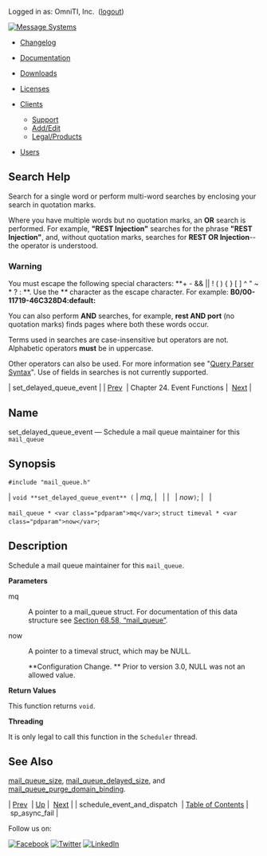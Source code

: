 Logged in as: OmniTI, Inc.  ([logout](https://support.messagesystems.com/logout.php))

[![Message Systems](https://support.messagesystems.com/images/ms-white205.png)](https://support.messagesystems.com/start.php) 

*   [Changelog](https://support.messagesystems.com/start.php?show=changelog)
*   [Documentation](https://support.messagesystems.com/docs/)
*   [Downloads](https://support.messagesystems.com/start.php)

*   [Licenses](https://support.messagesystems.com/license_summary.php)
*   <a href="">Clients</a>
    *   [Support](https://support.messagesystems.com/cs.php)
    *   [Add/Edit](https://support.messagesystems.com/edit_client.php)
    *   [Legal/Products](https://support.messagesystems.com/edit_products.php)
*   [Users](https://support.messagesystems.com/edit_customer.php)

## Search Help

Search for a single word or perform multi-word searches by enclosing your search in quotation marks.

Where you have multiple words but no quotation marks, an **OR** search is performed. For example, **"REST Injection"** searches for the phrase **"REST Injection"**, and, without quotation marks, searches for **REST OR Injection**--the operator is understood.

### Warning

You must escape the following special characters: **+ - && || ! ( ) { } [ ] ^ " ~ * ? : \**. Use the **\** character as the escape character. For example: **B0/00-11719-46C328D4\:default\:**

You can also perform **AND** searches, for example, **rest AND port** (no quotation marks) finds pages where both these words occur.

Terms used in searches are case-insensitive but operators are not. Alphabetic operators **must** be in uppercase.

Other operators can also be used. For more information see "[Query Parser Syntax](https://lucene.apache.org/core/old_versioned_docs/versions/3_0_0/queryparsersyntax.html)". Use of fields in searches is not currently supported.

| set_delayed_queue_event |
| [Prev](apis.schedule_event_and_dispatch.php)  | Chapter 24. Event Functions |  [Next](apis.sp_async_fail.php) |

<a name="apis.set_delayed_queue_event"></a>
## Name

set_delayed_queue_event — Schedule a mail queue maintainer for this `mail_queue`

## Synopsis

`#include "mail_queue.h"`

| `void **set_delayed_queue_event** (` | <var class="pdparam">mq</var>, |   |
|   | <var class="pdparam">now</var>`)`; |   |

`mail_queue * <var class="pdparam">mq</var>`;
`struct timeval * <var class="pdparam">now</var>`;<a name="idp24466464"></a>
## Description

Schedule a mail queue maintainer for this `mail_queue`.

**Parameters**

<dl class="variablelist">

<dt>mq</dt>

<dd>

A pointer to a mail_queue struct. For documentation of this data structure see [Section 68.58, “mail_queue”](structs.mail_queue.php "68.58. mail_queue").

</dd>

<dt>now</dt>

<dd>

A pointer to a timeval struct, which may be NULL.

**Configuration Change. ** Prior to version 3.0, NULL was not an allowed value.

</dd>

</dl>

**Return Values**

This function returns `void`.

**Threading**

It is only legal to call this function in the `Scheduler` thread.

<a name="idp24477920"></a>
## See Also

[mail_queue_size](apis.mail_queue_size.php "mail_queue_size"), [mail_queue_delayed_size](apis.mail_queue_delayed_size.php "mail_queue_delayed_size"), and [mail_queue_purge_domain_binding](apis.mail_queue_purge_domain_binding.php "mail_queue_purge_domain_binding").

| [Prev](apis.schedule_event_and_dispatch.php)  | [Up](event.php) |  [Next](apis.sp_async_fail.php) |
| schedule_event_and_dispatch  | [Table of Contents](index.php) |  sp_async_fail |

Follow us on:

[![Facebook](https://support.messagesystems.com/images/icon-facebook.png)](http://www.facebook.com/messagesystems) [![Twitter](https://support.messagesystems.com/images/icon-twitter.png)](http://twitter.com/#!/MessageSystems) [![LinkedIn](https://support.messagesystems.com/images/icon-linkedin.png)](http://www.linkedin.com/company/message-systems)